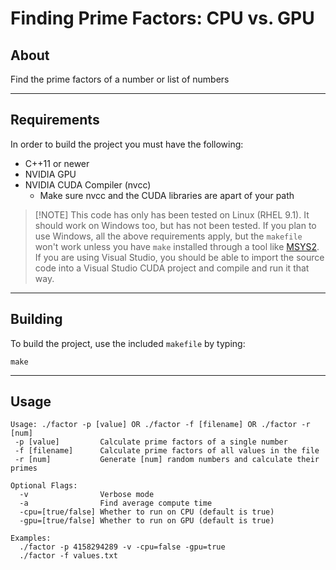 # Finding Prime Factors: CPU vs. GPU

## About
Find the prime factors of a number or list of numbers

---------------

## Requirements 
In order to build the project you must have the following:

* C++11 or newer
* NVIDIA GPU
* NVIDIA CUDA Compiler (nvcc) 
  * Make sure nvcc and the CUDA libraries are apart of your path

> [!NOTE]  This code has only has been tested on Linux (RHEL 9.1).
> It should work on Windows too, but has not been tested. If you plan to
> use Windows, all the above requirements apply, but the `makefile`
> won't work unless you have `make` installed through a tool like 
> <a href="https://www.msys2.org" target="new">MSYS2</a>. 
> If you are using Visual Studio, you should be able to import the source 
> code into a Visual Studio CUDA project and compile and run it that way.

---------------

## Building
To build the project, use the included `makefile` by typing:
```
make
```

---------------

## Usage
```
Usage: ./factor -p [value] OR ./factor -f [filename] OR ./factor -r [num]
 -p [value]         Calculate prime factors of a single number
 -f [filename]      Calculate prime factors of all values in the file
 -r [num]           Generate [num] random numbers and calculate their primes

Optional Flags:
  -v                Verbose mode
  -a                Find average compute time
  -cpu=[true/false] Whether to run on CPU (default is true)
  -gpu=[true/false] Whether to run on GPU (default is true)

Examples:
  ./factor -p 4158294289 -v -cpu=false -gpu=true
  ./factor -f values.txt
```
